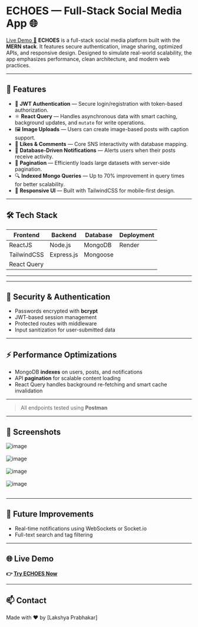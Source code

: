 # ECHOES — Full-Stack Social Media App 🌐

[Live Demo 🔗](https://echoes-32t1.onrender.com/) 
**ECHOES** is a full-stack social media platform built with the **MERN stack**. It features secure authentication, image sharing, optimized APIs, and responsive design. Designed to simulate real-world scalability, the app emphasizes performance, clean architecture, and modern web practices.

---

## 🚀 Features

- 🔐 **JWT Authentication** — Secure login/registration with token-based authorization.
- ⚛️ **React Query** — Handles asynchronous data with smart caching, background updates, and `mutate` for write operations.
- 🖼️ **Image Uploads** — Users can create image-based posts with caption support.
- 💬 **Likes & Comments** — Core SNS interactivity with database mapping.
- 🔔 **Database-Driven Notifications** — Alerts users when their posts receive activity.
- 📄 **Pagination** — Efficiently loads large datasets with server-side pagination.
- 🔍 **Indexed Mongo Queries** — Up to 70% improvement in query times for better scalability.
- 📱 **Responsive UI** — Built with TailwindCSS for mobile-first design.

---

## 🛠️ Tech Stack

| Frontend      | Backend    | Database | Deployment |
|---------------|------------|----------|------------|
| ReactJS       | Node.js    | MongoDB  | Render     |
| TailwindCSS   | Express.js | Mongoose |            |
| React Query   |            |          |            |

---


---

## 🔐 Security & Authentication

- Passwords encrypted with **bcrypt**
- JWT-based session management
- Protected routes with middleware
- Input sanitization for user-submitted data

---

## ⚡ Performance Optimizations

- MongoDB **indexes** on users, posts, and notifications
- API **pagination** for scalable content loading
- React Query handles background re-fetching and smart cache invalidation


---


> All endpoints tested using **Postman**

---

## 📸 Screenshots

![image](https://github.com/user-attachments/assets/103d6458-d3e8-40d0-b44a-a905fcfda15c)
<br><br>
![image](https://github.com/user-attachments/assets/2ba1cc73-41bf-4f21-8e5c-736b04852f96)
<br><br>
![image](https://github.com/user-attachments/assets/dec294b1-2a69-47bb-926a-12aeb4ee3ec9)
<br><br>
![image](https://github.com/user-attachments/assets/ecf53ea2-5dbe-4b91-999b-ccdb3f86bafe)
<br><br>




---

## 📌 Future Improvements

- Real-time notifications using WebSockets or Socket.io
- Full-text search and tag filtering


---

## 🌐 Live Demo

**👉 [Try ECHOES Now](https://echoes-32t1.onrender.com/)**

---

## 📫 Contact

Made with ❤️ by [Lakshya Prabhakar]  





